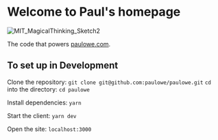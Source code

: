 
# Welcome to Paul's homepage

![MIT_MagicalThinking_Sketch2](https://user-images.githubusercontent.com/40435982/110564077-569cf280-815d-11eb-94f1-526146ce6e9f.gif)


The code that powers [paulowe.com](https://paulowe.com).

## To set up in Development
Clone the repository:
`git clone git@github.com:paulowe/paulowe.git`
`cd` into the directory:
`cd paulowe`

Install dependencies:
`yarn`

Start the client:
`yarn dev`

Open the site:
`localhost:3000`
